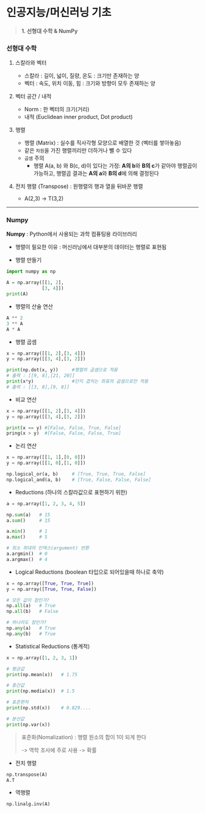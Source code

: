 # 인공지능/머신러닝 기초

> #### 1. 선형대 수학 & NumPy



### 선형대 수학 

1. 스칼라와 벡터

   - 스칼라 : 길이, 넓이, 질량, 온도 : 크기만 존재하는 양
   - 벡터 : 속도, 위치 이동, 힘 : 크기와 방향이 모두 존재하는 양

2. 벡터 공간 / 내적

   - Norm : 한 벡터의 크기(거리)
   - 내적 (Euclidean inner product, Dot product)

3. 행렬

   - 행렬 (Matrix) : 실수를 직사각형 모양으로 배열한 것 (벡터를 쌓아놓음)
   - 같은 `차원`을 가진 행렬끼리만 더하거나 뺄 수 있다
   - `곱셈` 주의 
     - 행렬 A(a, b) 와 B(c, d)이 있다는 가정:  **A의 b**와 **B의 c**가 같아야 행렬곱이 가능하고, 행렬곱 결과는 **A의 a**와 **B의 d**에 의해 결정된다

4. 전치 행렬 (Transpose) : 원행렬의 행과 열을 뒤바꾼 행렬

   - A(2,3) -> T(3,2)

   

---



### Numpy

**Numpy** : Python에서 사용되는 과학 컴퓨팅용 라이브러리

- 행렬이 필요한 이유 : 머신러닝에서 대부분의 데이터는 행렬로 표현됨

- 행렬 만들기

```python
import numpy as np

A = np.array([[1, 2],
    		 [3, 4]])
print(A)
```

- 행렬의 산술 연산

```python
A ** 2
3 ** A
A * A
```

- 행렬 곱셈

```python
x = np.array([[1, 2],[3, 4]])
y = np.array([[3, 4],[3, 2]])

print(np.dot(x, y))		#행렬의 곱셈으로 적용
# 출력 : [[9, 8],[21, 20]]
print(x*y)				#단지 겹치는 좌표의 곱셈으로만 적용
# 출력 : [[3, 8],[9, 8]]
```

- 비교 연산

```python
x = np.array([[1, 2],[3, 4]])
y = np.array([[3, 4],[3, 2]])

print(x == y) #[False, False, True, False]
pring(x > y)  #[False, False, False, True]
```

- 논리 연산

```python
x = np.array([[1, 1],[0, 0]])
y = np.array([[1, 0],[1, 0]])

np.logical_or(a, b) 	# [True, True, True, False]
np.logical_and(a, b)	# [True, False, False, False]
```

- Reductions (하나의 스칼라값으로 표현하기 위한)

```python
a = np.array([1, 2, 3, 4, 5])

np.sum(a) 	# 15
a.sum()		# 15

a.min()		# 1
a.max()		# 5

# 최소 최대의 인덱스(argument) 반환
a.argmin()	# 0
a.argmax() 	# 4
```

- Logical Reductions (boolean 타입으로 되어있을때 하나로 축약)

```python
x = np.array([True, True, True])
y = np.array([True, True, False])

# 모든 값이 참인가? 
np.all(a)	# True
np.all(b)	# False

# 하나라도 참인가?
np.any(a)	# True
np.any(b)	# True
```

- Statistical Reductions (통계적)

```python
x = np.array([1, 2, 3, 1])

# 평균값
print(np.mean(x))	# 1.75

# 중간값
print(np.media(x))	# 1.5

# 표준편차
print(np.std(x))	# 0.829....

# 분산값
print(np.var(x))
```

> 표준화(Nomalization) : 행렬 원소의 합이 1이 되게 한다
>
> -> 역학 조사에 주로 사용 -> 확률 

- 전치 행렬

```python
np.transpose(A)
A.T
```

- 역행렬

```python
np.linalg.inv(A)
```